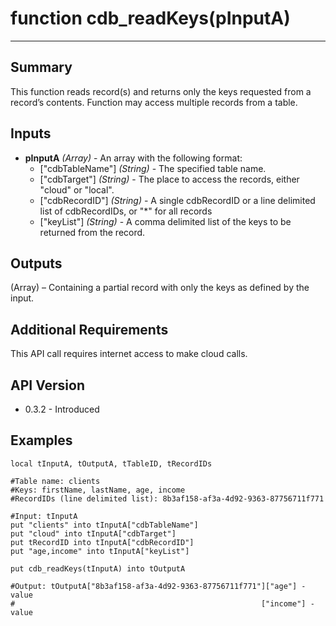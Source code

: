 # function cdb_readKeys(pInputA)
---
## Summary
This function reads record(s) and returns only the keys requested from a record’s contents. Function may access multiple records from a table.

## Inputs
* **pInputA** *(Array)* - An array with the following format:
    * ["cdbTableName"] *(String)* - The specified table name.
    * ["cdbTarget"] *(String)* - The place to access the records, either "cloud" or "local".
    * ["cdbRecordID"] *(String)* - A single cdbRecordID or a line delimited list of cdbRecordIDs, or "*" for all records	
    * ["keyList"] *(String)* - A comma delimited list of the keys to be returned from the record.

## Outputs
(Array) – Containing a partial record with only the keys as defined by the input. 

## Additional Requirements
This API call requires internet access to make cloud calls.

## API Version
* 0.3.2 - Introduced

## Examples
```
local tInputA, tOutputA, tTableID, tRecordIDs

#Table name: clients
#Keys: firstName, lastName, age, income
#RecordIDs (line delimited list): 8b3af158-af3a-4d92-9363-87756711f771

#Input: tInputA
put "clients" into tInputA["cdbTableName"]
put "cloud" into tInputA["cdbTarget"]
put tRecordID into tInputA["cdbRecordID"]
put "age,income" into tInputA["keyList"]
     
put cdb_readKeys(tInputA) into tOutputA

#Output: tOutputA["8b3af158-af3a-4d92-9363-87756711f771"]["age"] - value
#												        ["income"] - value
							  
```
